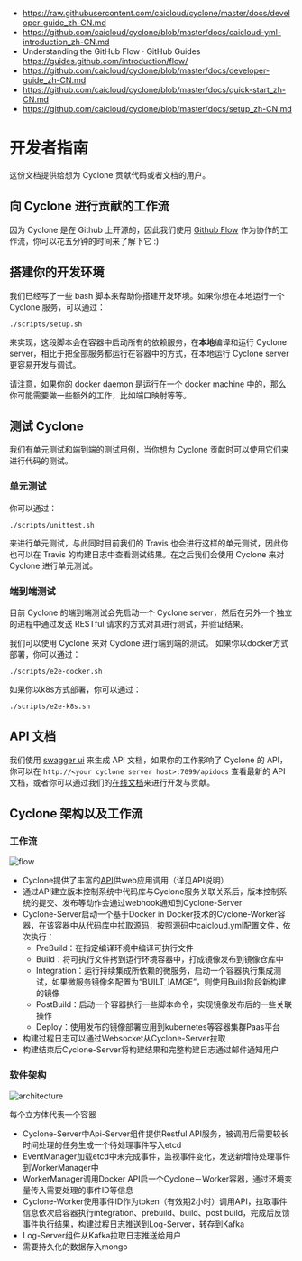 
* https://raw.githubusercontent.com/caicloud/cyclone/master/docs/developer-guide_zh-CN.md
* https://github.com/caicloud/cyclone/blob/master/docs/caicloud-yml-introduction_zh-CN.md
* Understanding the GitHub Flow · GitHub Guides https://guides.github.com/introduction/flow/
* https://github.com/caicloud/cyclone/blob/master/docs/developer-guide_zh-CN.md
* https://github.com/caicloud/cyclone/blob/master/docs/quick-start_zh-CN.md
* https://github.com/caicloud/cyclone/blob/master/docs/setup_zh-CN.md


# 开发者指南

这份文档提供给想为 Cyclone 贡献代码或者文档的用户。

## 向 Cyclone 进行贡献的工作流

因为 Cyclone 是在 Github 上开源的，因此我们使用 [Github Flow](https://guides.github.com/introduction/flow/) 作为协作的工作流，你可以花五分钟的时间来了解下它 :)

## 搭建你的开发环境

我们已经写了一些 bash 脚本来帮助你搭建开发环境。如果你想在本地运行一个 Cyclone 服务，可以通过：

```shell
./scripts/setup.sh
```

来实现，这段脚本会在容器中启动所有的依赖服务，在**本地**编译和运行 Cyclone server，相比于把全部服务都运行在容器中的方式，在本地运行 Cyclone server 更容易开发与调试。

请注意，如果你的 docker daemon 是运行在一个 docker machine 中的，那么你可能需要做一些额外的工作，比如端口映射等等。

## 测试 Cyclone

我们有单元测试和端到端的测试用例，当你想为 Cyclone 贡献时可以使用它们来进行代码的测试。

### 单元测试

你可以通过：

```shell
./scripts/unittest.sh
```

来进行单元测试，与此同时目前我们的 Travis 也会进行这样的单元测试，因此你也可以在 Travis 的构建日志中查看测试结果。在之后我们会使用 Cyclone 来对 Cyclone 进行单元测试。

### 端到端测试

目前 Cyclone 的端到端测试会先启动一个 Cyclone server，然后在另外一个独立的进程中通过发送 RESTful 请求的方式对其进行测试，并验证结果。

我们可以使用 Cyclone 来对 Cyclone 进行端到端的测试。
如果你以docker方式部署，你可以通过：

```shell
./scripts/e2e-docker.sh
```

如果你以k8s方式部署，你可以通过：

```shell
./scripts/e2e-k8s.sh
```

## API 文档

我们使用 [swagger ui](https://github.com/swagger-api/swagger-ui) 来生成 API 文档，如果你的工作影响了 Cyclone 的 API，你可以在 `http://<your cyclone server host>:7099/apidocs` 查看最新的 API 文档，或者你可以通过我们的[在线文档](http://117.149.19.162:30010/apidocs/)来进行开发与贡献。

## Cyclone 架构以及工作流

### 工作流

![flow](flow.png)

- Cyclone提供了丰富的[API](http://118.193.142.27:7099/apidocs/)供web应用调用（详见API说明）
- 通过API建立版本控制系统中代码库与Cyclone服务关联关系后，版本控制系统的提交、发布等动作会通过webhook通知到Cyclone-Server
- Cyclone-Server启动一个基于Docker in Docker技术的Cyclone-Worker容器，在该容器中从代码库中拉取源码，按照源码中caicloud.yml配置文件，依次执行：
  - PreBuild：在指定编译环境中编译可执行文件
  - Build：将可执行文件拷到运行环境容器中，打成镜像发布到镜像仓库中
  - Integration：运行持续集成所依赖的微服务，启动一个容器执行集成测试，如果微服务镜像名配置为“BUILT_IAMGE”，则使用Build阶段新构建的镜像
  - PostBuild：启动一个容器执行一些脚本命令，实现镜像发布后的一些关联操作
  - Deploy：使用发布的镜像部署应用到kubernetes等容器集群Paas平台
- 构建过程日志可以通过Websocket从Cyclone-Server拉取
- 构建结束后Cyclone-Server将构建结果和完整构建日志通过邮件通知用户

### 软件架构

![architecture](architecture.png)

每个立方体代表一个容器

- Cyclone-Server中Api-Server组件提供Restful API服务，被调用后需要较长时间处理的任务生成一个待处理事件写入etcd
- EventManager加载etcd中未完成事件，监视事件变化，发送新增待处理事件到WorkerManager中
- WorkerManager调用Docker API启一个Cyclone－Worker容器，通过环境变量传入需要处理的事件ID等信息
- Cyclone-Worker使用事件ID作为token（有效期2小时）调用API，拉取事件信息依次启容器执行integration、prebuild、build、post build，完成后反馈事件执行结果，构建过程日志推送到Log-Server，转存到Kafka
- Log-Server组件从Kafka拉取日志推送给用户
- 需要持久化的数据存入mongo